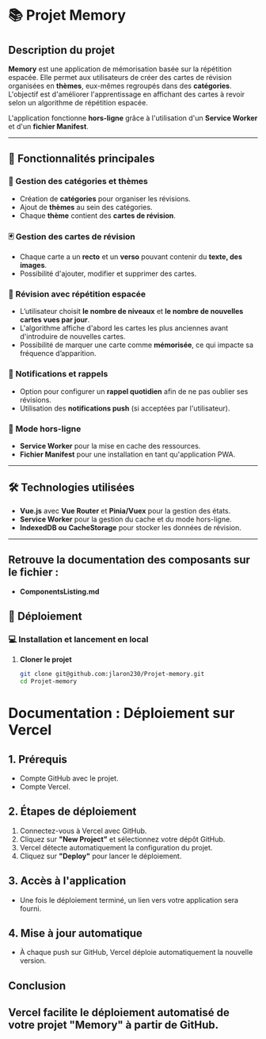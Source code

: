 # 📚 Projet Memory

## Description du projet

**Memory** est une application de mémorisation basée sur la répétition espacée. Elle permet aux utilisateurs de créer des cartes de révision organisées en **thèmes**, eux-mêmes regroupés dans des **catégories**.  
L'objectif est d'améliorer l'apprentissage en affichant des cartes à revoir selon un algorithme de répétition espacée.

L'application fonctionne **hors-ligne** grâce à l'utilisation d'un **Service Worker** et d'un **fichier Manifest**.

---

## 🚀 Fonctionnalités principales

### 🎯 Gestion des catégories et thèmes
- Création de **catégories** pour organiser les révisions.
- Ajout de **thèmes** au sein des catégories.
- Chaque **thème** contient des **cartes de révision**.

### 🃏 Gestion des cartes de révision
- Chaque carte a un **recto** et un **verso** pouvant contenir du **texte, des images**.
- Possibilité d'ajouter, modifier et supprimer des cartes.

### 🔁 Révision avec répétition espacée
- L’utilisateur choisit **le nombre de niveaux** et **le nombre de nouvelles cartes vues par jour**.
- L'algorithme affiche d'abord les cartes les plus anciennes avant d'introduire de nouvelles cartes.
- Possibilité de marquer une carte comme **mémorisée**, ce qui impacte sa fréquence d’apparition.

### 📢 Notifications et rappels
- Option pour configurer un **rappel quotidien** afin de ne pas oublier ses révisions.
- Utilisation des **notifications push** (si acceptées par l'utilisateur).


### 📡 Mode hors-ligne
- **Service Worker** pour la mise en cache des ressources.
- **Fichier Manifest** pour une installation en tant qu'application PWA.

---

## 🛠️ Technologies utilisées

- **Vue.js** avec **Vue Router** et **Pinia/Vuex** pour la gestion des états.
- **Service Worker** pour la gestion du cache et du mode hors-ligne.
- **IndexedDB ou CacheStorage** pour stocker les données de révision.

---
## Retrouve la documentation des composants sur le fichier : 
- **ComponentsListing.md**

## 📌 Déploiement

### 💻 Installation et lancement en local

1. **Cloner le projet**
   ```sh
   git clone git@github.com:jlaron230/Projet-memory.git
   cd Projet-memory

# Documentation : Déploiement sur Vercel

## 1. Prérequis
- Compte GitHub avec le projet.
- Compte Vercel.

## 2. Étapes de déploiement
1. Connectez-vous à Vercel avec GitHub.
2. Cliquez sur **"New Project"** et sélectionnez votre dépôt GitHub.
3. Vercel détecte automatiquement la configuration du projet.
4. Cliquez sur **"Deploy"** pour lancer le déploiement.

## 3. Accès à l'application
- Une fois le déploiement terminé, un lien vers votre application sera fourni.

## 4. Mise à jour automatique
- À chaque push sur GitHub, Vercel déploie automatiquement la nouvelle version.

## Conclusion
Vercel facilite le déploiement automatisé de votre projet "Memory" à partir de GitHub.
-